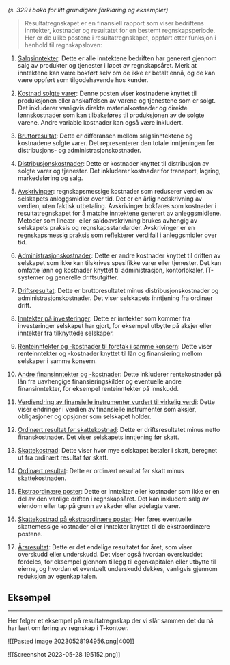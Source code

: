 *(s. 329 i boka for litt grundigere forklaring og eksempler)*
>Resultatregnskapet er en finansiell rapport som viser bedriftens inntekter, kostnader og resultatet for en bestemt regnskapsperiode. Her er de ulike postene i resultatregnskapet, oppført etter funksjon i henhold til regnskapsloven:

1. <u>Salgsinntekter</u>: Dette er alle inntektene bedriften har generert gjennom salg av produkter og tjenester i løpet av regnskapsåret. Merk at inntektene kan være bokført selv om de ikke er betalt ennå, og de kan være oppført som tilgodehavende hos kunder.

2. <u>Kostnad solgte varer</u>: Denne posten viser kostnadene knyttet til produksjonen eller anskaffelsen av varene og tjenestene som er solgt. Det inkluderer vanligvis direkte materialkostnader og direkte lønnskostnader som kan tilbakeføres til produksjonen av de solgte varene. Andre variable kostnader kan også være inkludert.

3. <u>Bruttoresultat</u>: Dette er differansen mellom salgsinntektene og kostnadene solgte varer. Det representerer den totale inntjeningen før distribusjons- og administrasjonskostnader.
4. <u>Distribusjonskostnader</u>: Dette er kostnader knyttet til distribusjon av solgte varer og tjenester. Det inkluderer kostnader for transport, lagring, markedsføring og salg.
5. <u>Avskrivinger</u>: regnskapsmessige kostnader som reduserer verdien av selskapets anleggsmidler over tid. Det er en årlig nedskrivning av verdien, uten faktisk utbetaling. Avskrivinger bokføres som kostnader i resultatregnskapet for å matche inntektene generert av anleggsmidlene. Metoder som lineær- eller saldoavskrivning brukes avhengig av selskapets praksis og regnskapsstandarder. Avskrivinger er en regnskapsmessig praksis som reflekterer verdifall i anleggsmidler over tid.

6. <u>Administrasjonskostnader</u>: Dette er andre kostnader knyttet til driften av selskapet som ikke kan tilskrives spesifikke varer eller tjenester. Det kan omfatte lønn og kostnader knyttet til administrasjon, kontorlokaler, IT-systemer og generelle driftsutgifter.

7. <u>Driftsresultat</u>: Dette er bruttoresultatet minus distribusjonskostnader og administrasjonskostnader. Det viser selskapets inntjening fra ordinær drift.

8. <u>Inntekter på investeringer</u>: Dette er inntekter som kommer fra investeringer selskapet har gjort, for eksempel utbytte på aksjer eller inntekter fra tilknyttede selskaper.

9. <u>Renteinntekter og -kostnader til foretak i samme konsern</u>: Dette viser renteinntekter og -kostnader knyttet til lån og finansiering mellom selskaper i samme konsern.

10. <u>Andre finansinntekter og -kostnader</u>: Dette inkluderer rentekostnader på lån fra uavhengige finansieringskilder og eventuelle andre finansinntekter, for eksempel renteinntekter på innskudd.

11. <u>Verdiendring av finansielle instrumenter vurdert til virkelig verdi</u>: Dette viser endringer i verdien av finansielle instrumenter som aksjer, obligasjoner og opsjoner som selskapet holder.

12. <u>Ordinært resultat før skattekostnad</u>: Dette er driftsresultatet minus netto finanskostnader. Det viser selskapets inntjening før skatt.

13. <u>Skattekostnad</u>: Dette viser hvor mye selskapet betaler i skatt, beregnet ut fra ordinært resultat før skatt.

14. <u>Ordinært resultat</u>: Dette er ordinært resultat før skatt minus skattekostnaden.

15. <u>Ekstraordinære poster</u>: Dette er inntekter eller kostnader som ikke er en del av den vanlige driften i regnskapsåret. Det kan inkludere salg av eiendom eller tap på grunn av skader eller ødelagte varer.

16. <u>Skattekostnad på ekstraordinære poster</u>: Her føres eventuelle skattemessige kostnader eller inntekter knyttet til de ekstraordinære postene.

17. <u>Årsresultat</u>: Dette er det endelige resultatet for året, som viser overskudd eller underskudd. Det viser også hvordan overskuddet fordeles, for eksempel gjennom tillegg til egenkapitalen eller utbytte til eierne, og hvordan et eventuelt underskudd dekkes, vanligvis gjennom reduksjon av egenkapitalen.

## Eksempel
---
Her følger et eksempel på resultatregnskap der vi slår sammen det du nå har lært om føring av regnskap i T-kontoer.

![[Pasted image 20230528194956.png|400]]

![[Screenshot 2023-05-28 195152.png]]